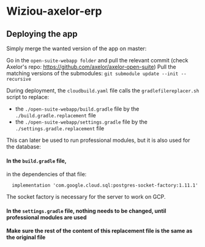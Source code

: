 # Wiziou-axelor-erp

## Deploying the app

Simply merge the wanted version of the app on master:

Go in the `open-suite-webapp folder` and pull the relevant commit (check Axelor's repo: https://github.com/axelor/axelor-open-suite)
Pull the matching versions of the submodules: `git submodule update --init --recursive`

During deployment, the `cloudbuild.yaml` file calls the `gradlefilereplacer.sh` script to replace:
- the `./open-suite-webapp/build.gradle` file by the `./build.gradle.replacement` file
- the `./open-suite-webapp/settings.gradle` file by the `./settings.gradle.replacement` file

This can later be used to run professional modules, but it is also used for the database:

#### In the `build.gradle` file,

in the dependencies of that file:

```
  implementation 'com.google.cloud.sql:postgres-socket-factory:1.11.1'
```
The socket factory is necessary for the server to work on GCP.

#### In the `settings.gradle` file, nothing needs to be changed, until professional modules are used


**Make sure the rest of the content of this replacement file is the same as the original file**
